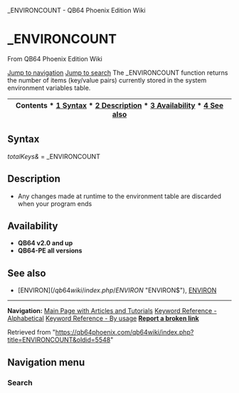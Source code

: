 


\_ENVIRONCOUNT - QB64 Phoenix Edition Wiki








# \_ENVIRONCOUNT



From QB64 Phoenix Edition Wiki



[Jump to navigation](#mw-head)
[Jump to search](#searchInput)
The \_ENVIRONCOUNT function returns the number of items (key/value pairs) currently stored in the system environment variables table.


  






| Contents * [1 Syntax](#Syntax) * [2 Description](#Description) * [3 Availability](#Availability) * [4 See also](#See_also) |
| --- |


## Syntax


*totalKeys&* = \_ENVIRONCOUNT
  




## Description


* Any changes made at runtime to the environment table are discarded when your program ends


  




## Availability


* **QB64 v2.0 and up**
* **QB64-PE all versions**


  




## See also


* [ENVIRON$](/qb64wiki/index.php/ENVIRON$ "ENVIRON$"), [ENVIRON](/qb64wiki/index.php/ENVIRON "ENVIRON")


  






---


**Navigation:**
[Main Page with Articles and Tutorials](/qb64wiki/index.php/Main_Page "Main Page")
[Keyword Reference - Alphabetical](/qb64wiki/index.php/Keyword_Reference_-_Alphabetical "Keyword Reference - Alphabetical")
[Keyword Reference - By usage](/qb64wiki/index.php/Keyword_Reference_-_By_usage "Keyword Reference - By usage")
**[Report a broken link](https://qb64phoenix.com/forum/showthread.php?tid=2800)**  





Retrieved from "<https://qb64phoenix.com/qb64wiki/index.php?title=ENVIRONCOUNT&oldid=5548>"




## Navigation menu








### Search





















